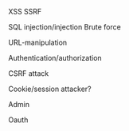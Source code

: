 XSS
SSRF

SQL injection/injection
Brute force

URL-manipulation

Authentication/authorization

CSRF attack

Cookie/session attacker?

Admin

Oauth